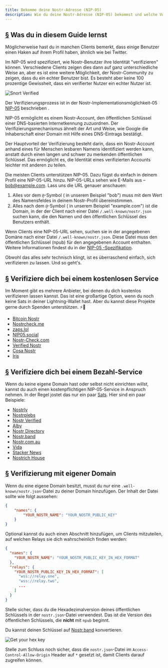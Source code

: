 ```yaml
---
title: Bekomme deine Nostr-Adresse (NIP-05)
description: Wie du deine Nostr-Adresse (NIP-05) bekommst und welche Vorteile es dir bringt.
---
```


## [§](#what-youll-learn) Was du in diesem Guide lernst

Möglicherweise hast du in manchen Clients bemerkt, dass einige Benutzer einen Haken auf ihrem Profil haben, ähnlich wie bei Twitter.

Im NIP-05 wird spezifiziert, wie Nostr-Benutzer ihre Identität "verifizieren" können. Verschiedene Clients zeigen dies dann auf ganz unterschiedliche Weise an, aber es ist eine weitere Möglichkeit, der Nostr-Community zu zeigen, dass du ein echter Benutzer bist. Es besteht aber keine 100 prozentige Gewissheit, dass ein verifierter Nutzer ein echter Nutzer ist.

![Snort Verified](/images/snort-verified.webp)

Der Verifizierungsprozess ist in der Nostr-Implementationsmöglichkeit-05 [NIP-05](https://github.com/nostr-protocol/nips/blob/master/05.md) beschrieben .

NIP-05 ermöglicht es einem Nostr-Account, den öffentlichen Schlüssel einer DNS-basierten Internetkennung zuzuordnen. Der Verifizierungsmechanismus ähnelt der Art und Weise, wie Google die Inhaberschaft einer Domain mit Hilfe eines DNS-Eintrags bestätigt.

Der Hauptvorteil der Verifizierung besteht darin, dass ein Nostr-Account anhand eines für Menschen lesbaren Namens identifiziert werden kann, anstatt durch einen langen und schwer zu merkenden öffentlichen Schlüssel. Das ermöglicht es, die Identität eines verifizierten Accounts leichter mit anderen zu teilen.

Die meisten Clients unterstützen NIP-05. Dazu fügst du einfach in deinem Profil eine NIP-05-URL hinzu. NIP-05-URLs sehen wie E-Mails aus – bob@example.com. Lass uns die URL genauer anschauen:

1. Alles vor dem `@`-Symbol ( in unserem Beispiel "bob") muss mit dem Wert des Namensfeldes in deinem Nostr-Profil übereinstimmen.
2. Alles nach dem `@`-Symbol ( in unserem Beispiel "example.com") ist die Domain, in der der Client nach einer Datei `/.well-known/nostr.json` suchen kann, die den Namen und den öffentlichen Schlüssel des Benutzers enthält.

Wenn Clients eine NIP-05-URL sehen, suchen sie in der angegebenen Domäne nach einer Datei `/.well-known/nostr.json`. Diese Datei muss den öffentlichen Schlüssel (npub) für den angegebenen Account enthalten. Weitere Informationen findest du in der [NIP-05 -Spezifikation](https://github.com/nostr-protocol/nips/blob/master/05.md).

Obwohl das alles sehr technisch klingt, ist es überraschend einfach, sich verifizieren zu lassen. Und so geht's.

## [§](#free-verification) Verifiziere dich bei einem kostenlosen Service

Im Moment gibt es mehrere Anbieter, bei denen du dich kostenlos verifizieren lassen kannst. Das ist eine großartige Option, wenn du noch keine Sats in deiner Lightning-Wallet hast. Aber du kannst diese Projekte gerne durch Spenden unterstützen. ⚡🤙

-   [Bitcoin Nostr](https://bitcoinnostr.com/)
-   [Nostrcheck.me](https://nostrcheck.me)
-   [zaps.lol](https://zaps.lol/)
-   [NIP05.social](https://nip05.social)
-   [Nostr-Check.com](https://nostr-check.com/)
-   [Verified Nostr](https://verified-nostr.com/)
-   [Cosa Nostr](https://cosanostr.com)
-   [Iris](https://iris.to)

## [§](#paid-verification) Verifiziere dich bei einem Bezahl-Service

Wenn du keine eigene Domain hast oder selbst nicht einrichten willst, kannst du auch einen kostenpflichtigen NIP-05-Service in Anspruch nehmen. In der Regel jostet das nur ein paar [Sats](https://coinmarketcap.com/alexandria/glossary/satoshi-sats). Hier sind ein paar Beispiele:

-   [Nostrly](https://www.nostrly.com)
-   [Nostrplebs](https://nostrplebs.com)
-   [Nostr Verified](https://nostrverified.com)
-   [Alby](https://getalby.com)
-   [Nostr Directory](https://nostr.directory)
-   [Nostr.band](https://nip05.nostr.band)
-   [Nostr.com.au](https://nostr.com.au)
-   [Vida](https://Vida.page)
-   [Stacker News](https://stacker.news)
-   [Nostrich House](https://nostrich.house)

## [§](#self-hosted) Verifizierung mit eigener Domain

Wenn du eine eigene Domain besitzt, musst du nur eine `.well-known/nostr.json`-Datei zu deiner Domain hinzufügen. Der Inhalt der Datei sollte wie folgt aussehen:

```json
{
    "names": {
        "YOUR_NOSTR_NAME": "YOUR_NOSTR_PUBLIC_KEY"
    }
}
```

Optional kannst du auch einen Abschnitt hinzufügen, um Clients mitzuteilen, auf welchen Relays sie dich wahrscheinlich finden werden:

```json
{
  "names": {
    "YOUR_NOSTR_NAME": "YOUR_NOSTR_PUBLIC_KEY_IN_HEX_FORMAT"
  },
  "relays": {
    "YOUR_NOSTR_PUBLIC_KEY_IN_HEX_FORMAT": [
      "wss://relay.one",
      "wss://relay.two",
      ...
    ]
  }
}
```

Stelle sicher, dass du die Hexadezimalversion deines öffentlichen Schlüssels in der `nostr.json`-Datei verwendest. Das ist die Version des öffentlichen Schlüssels, die **nicht** mit `npub` beginnt.

Du kannst deinen Schlüssel auf [Nostr.band](https://nostr.band) konvertieren.

![Get your hex key](/images/get-hex-key.webp)

Stelle zum Schluss noch sicher, dass die `nostr.json`-Datei im `Access-Control-Allow-Origin` Header auf `*` gesetzt ist, damit Clients darauf zugreifen können.
